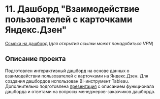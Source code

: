 # 11. Дашборд "Взаимодействие пользователей с карточками Яндекс.Дзен"

[Ссылка на дашборд](https://public.tableau.com/app/profile/kristina.bandurko/viz/Project_Automation/Dash__) (_для открытия ссылки может понадобиться VPN_)   

## Описание проекта

Подготовлен интерактивный дашборд на основе данных о взаимодействии пользователей с карточками на Яндекс.Дзен. Для создания дашбордов использован BI-инструмент Tableau. Дополнительно подготовлена [презентация](https://github.com/KristinaBandurko/Yandex.Workshop.MyProjects/blob/main/%D0%9F%D1%80%D0%BE%D0%B5%D0%BA%D1%82_11.%D0%94%D0%B0%D1%88%D0%B1%D0%BE%D1%80%D0%B4%20%D0%B2%20Tableau/%D0%9F%D1%80%D0%B5%D0%B7%D0%B5%D0%BD%D1%82%D0%B0%D1%86%D0%B8%D1%8F_%D0%9E%D1%82%D0%B2%D0%B5%D1%82%D1%8B%20%D0%BD%D0%B0%20%D0%B2%D0%BE%D0%BF%D1%80%D0%BE%D1%81%D1%8B.pdf) с описанием функционала дашборда и ответами на вопросы менеджеров-заказчиков дашборда. 


